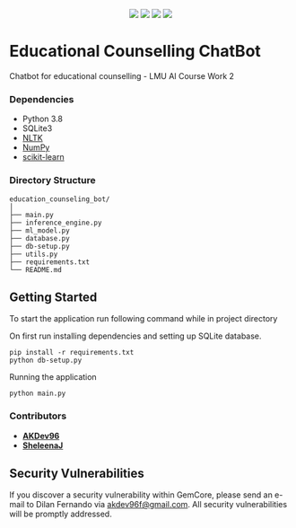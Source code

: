 

<p align="center">
<img src="https://img.shields.io/badge/environment-dev-blue.svg" >
<img src="https://img.shields.io/badge/tests-N/A-default.svg" > 
<img src="https://img.shields.io/badge/license-GPL3.0-darkblue.svg" >
<img src="https://img.shields.io/badge/language-python-red.svg" >

</p>

# Educational Counselling ChatBot

Chatbot for educational counselling - LMU AI Course Work 2

### Dependencies
- Python 3.8
- SQLite3
- [NLTK](https://www.nltk.org/)
- [NumPy](https://numpy.org/)
- [scikit-learn](https://scikit-learn.org/stable/)

### Directory Structure

```
education_counseling_bot/
│
├── main.py
├── inference_engine.py
├── ml_model.py
├── database.py
├── db-setup.py
├── utils.py
├── requirements.txt
└── README.md
```

## Getting Started

To start the application run following command while in project directory

On first run installing dependencies and setting up SQLite database.
```
pip install -r requirements.txt
python db-setup.py
```

Running the application
```
python main.py
```

### Contributors

- **[AKDev96](https://github.com/akdev96)**
- **[SheleenaJ](https://github.com/sheleenaJ)**

## Security Vulnerabilities

If you discover a security vulnerability within GemCore, please send an e-mail to Dilan Fernando via [akdev96f@gmail.com](mailto:akdev96f@gmail.com). All security vulnerabilities will be promptly addressed.
